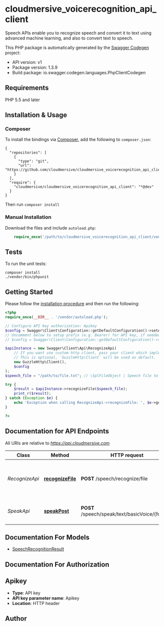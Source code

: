 # cloudmersive_voicerecognition_api_client
Speech APIs enable you to recognize speech and convert it to text using advanced machine learning, and also to convert text to speech.

This PHP package is automatically generated by the [Swagger Codegen](https://github.com/swagger-api/swagger-codegen) project:

- API version: v1
- Package version: 1.3.9
- Build package: io.swagger.codegen.languages.PhpClientCodegen

## Requirements

PHP 5.5 and later

## Installation & Usage
### Composer

To install the bindings via [Composer](http://getcomposer.org/), add the following to `composer.json`:

```
{
  "repositories": [
    {
      "type": "git",
      "url": "https://github.com/cloudmersive/cloudmersive_voicerecognition_api_client.git"
    }
  ],
  "require": {
    "cloudmersive/cloudmersive_voicerecognition_api_client": "*@dev"
  }
}
```

Then run `composer install`

### Manual Installation

Download the files and include `autoload.php`:

```php
    require_once('/path/to/cloudmersive_voicerecognition_api_client/vendor/autoload.php');
```

## Tests

To run the unit tests:

```
composer install
./vendor/bin/phpunit
```

## Getting Started

Please follow the [installation procedure](#installation--usage) and then run the following:

```php
<?php
require_once(__DIR__ . '/vendor/autoload.php');

// Configure API key authorization: Apikey
$config = Swagger\Client\Configuration::getDefaultConfiguration()->setApiKey('Apikey', 'YOUR_API_KEY');
// Uncomment below to setup prefix (e.g. Bearer) for API key, if needed
// $config = Swagger\Client\Configuration::getDefaultConfiguration()->setApiKeyPrefix('Apikey', 'Bearer');

$apiInstance = new Swagger\Client\Api\RecognizeApi(
    // If you want use custom http client, pass your client which implements `GuzzleHttp\ClientInterface`.
    // This is optional, `GuzzleHttp\Client` will be used as default.
    new GuzzleHttp\Client(),
    $config
);
$speech_file = "/path/to/file.txt"; // \SplFileObject | Speech file to perform the operation on.  Common file formats such as WAV, MP3 are supported.

try {
    $result = $apiInstance->recognizeFile($speech_file);
    print_r($result);
} catch (Exception $e) {
    echo 'Exception when calling RecognizeApi->recognizeFile: ', $e->getMessage(), PHP_EOL;
}

?>
```

## Documentation for API Endpoints

All URIs are relative to *https://api.cloudmersive.com*

Class | Method | HTTP request | Description
------------ | ------------- | ------------- | -------------
*RecognizeApi* | [**recognizeFile**](docs/Api/RecognizeApi.md#recognizefile) | **POST** /speech/recognize/file | Recognize audio input as text using machine learning
*SpeakApi* | [**speakPost**](docs/Api/SpeakApi.md#speakpost) | **POST** /speech/speak/text/basicVoice/{format} | Perform text-to-speech on a string


## Documentation For Models

 - [SpeechRecognitionResult](docs/Model/SpeechRecognitionResult.md)


## Documentation For Authorization


## Apikey

- **Type**: API key
- **API key parameter name**: Apikey
- **Location**: HTTP header


## Author




